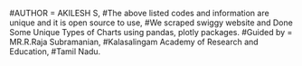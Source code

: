 #AUTHOR = AKILESH S,
#The above listed codes and information are unique and it is open source to use,
#We scraped swiggy website and Done Some Unique Types of Charts using pandas, plotly packages.
#Guided by = MR.R.Raja Subramanian,
#Kalasalingam Academy of Research and Education,
#Tamil Nadu.
